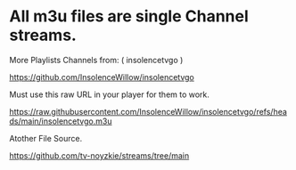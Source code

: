 # All m3u files are single Channel streams.

More Playlists Channels from: ( insolencetvgo )

https://github.com/InsolenceWillow/insolencetvgo

Must use this raw URL in your player for them to work.

https://raw.githubusercontent.com/InsolenceWillow/insolencetvgo/refs/heads/main/insolencetvgo.m3u

Atother File Source.

https://github.com/tv-noyzkie/streams/tree/main